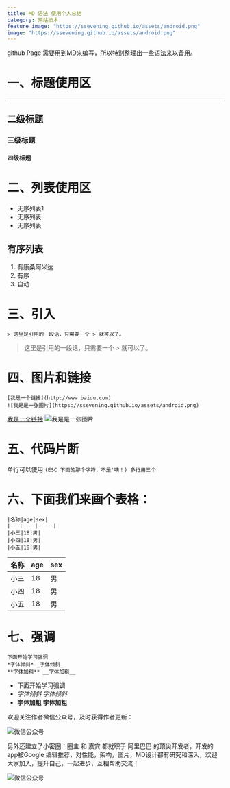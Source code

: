 ```yaml
---
title: MD 语法 使用个人总结
category: 网站技术
feature_image: "https://ssevening.github.io/assets/android.png"
image: "https://ssevening.github.io/assets/android.png"
---
```


github Page 需要用到MD来编写，所以特别整理出一些语法来以备用。

<!-- more -->

# 一、标题使用区
------
## 二级标题
### 三级标题
#### 四级标题


# 二、列表使用区
* 无序列表1
* 无序列表
* 无序列表

## 有序列表
1. 有康桑阿米达 
2. 有序
3. 自动

# 三、引入
```
> 这里是引用的一段话，只需要一个 > 就可以了。
```

> 这里是引用的一段话，只需要一个 > 就可以了。


# 四、图片和链接
```
[我是一个链接](http://www.baidu.com)
![我是是一张图片](https://ssevening.github.io/assets/android.png)
```
[我是一个链接](http://www.baidu.com)
![我是是一张图片](https://ssevening.github.io/assets/android.png)

# 五、代码片断
单行可以使用 ` (ESC 下面的那个字符，不是'噢！)
多行用三个 `


# 六、下面我们来画个表格：

```
|名称|age|sex|
|---|----|-----|
|小三|18|男|
|小四|18|男|
|小五|18|男|
```

|名称|age|sex|
|---|----|-----|
|小三|18|男|
|小四|18|男|
|小五|18|男|


# 七、强调

```
下面开始学习强调
*字体倾斜* _字体倾斜_
**字体加粗** __字体加粗__
```

* 下面开始学习强调
* *字体倾斜* _字体倾斜_
* **字体加粗** __字体加粗__


欢迎关注作者微信公众号，及时获得作者更新：

![微信公众号](https://ssevening.github.io/assets/weichat_qrcode.jpg)

另外还建立了小密圈：圈主 和 嘉宾 都就职于 阿里巴巴 的顶尖开发者，开发的app被Google 编辑推荐，对性能，架构，图片，MD设计都有研究和深入，欢迎大家加入，提升自己，一起进步，互相帮助交流！

![微信公众号](https://ssevening.github.io/assets/mi_qrcode.png)



